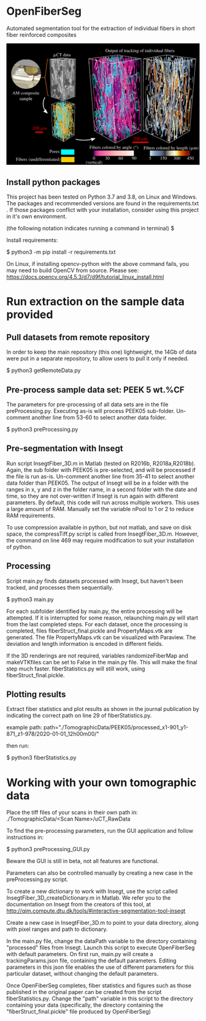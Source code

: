 # OpenFiberSeg
Automated segmentation tool for the extraction of individual fibers in short fiber reinforced composites

![Graphical abstract](graphicalAbstract.png)

## Install python packages

This project has been tested on Python 3.7 and 3.8, on Linux and Windows. The packages and recommended versions are found in the requirements.txt . If those packages conflict with your installation, consider using this project in it's own environment. 

(the following notation indicates running a command in terminal)
$ <command>

Install requirements:

$ python3 -m pip install -r requirements.txt

On Linux, if installing opencv-python with the above command fails, you may need to build OpenCV from source. Please see: https://docs.opencv.org/4.5.3/d7/d9f/tutorial_linux_install.html

# Run extraction on the sample data provided

## Pull datasets from remote repository

In order to keep the main repository (this one) lightweight, the 14Gb of data were put in a separate repository, to allow users to pull it only if needed. 

$ python3 getRemoteData.py

## Pre-process sample data set: PEEK 5 wt.%CF

The parameters for pre-processing of all data sets are in the file preProcessing.py. Executing as-is will process PEEK05 sub-folder. Un-comment another line from 53-60 to select another data folder. 

$ python3 preProcessing.py

## Pre-segmentation with Insegt

Run script InsegtFiber_3D.m in Matlab (tested on R2016b, R2018a,R2018b). Again, the sub folder with PEEK05 is pre-selected, and will be processed if the file is run as-is. Un-comment another line from 35-41 to select another data folder than PEEK05. The output of Insegt will be in a folder with the ranges in x, y and z in the folder name, in a second folder with the date and time, so they are not over-written if Insegt is run again with different parameters. By default, this code will run across multiple workers. This uses a large amount of RAM. Manually set the variable nPool to 1 or 2 to reduce RAM requirements.  

To use compression available in python, but not matlab, and save on disk space, the compressTiff.py script is called from InsegtFiber_3D.m. However, the command on line 469 may require modification to suit your installation of python. 

## Processing

Script main.py finds datasets processed with Insegt, but haven't been tracked, and processes them sequentially. 

$ python3 main.py

For each subfolder identified by main.py, the entire processing will be attempted. If it is interrupted for some reason, relaunching main.py will start from the last completed steps. For each dataset, once the processing is completed, files fiberStruct_final.pickle and PropertyMaps.vtk are generated. The file PropertyMaps.vtk can be visualized with Paraview. The deviation and length information is encoded in different fields.

If the 3D renderings are not required, variables randomizeFiberMap and makeVTKfiles can be set to False in the main.py file. This will make the final step much faster. fiberStatistics.py will still work, using fiberStruct_final.pickle. 

## Plotting results

Extract fiber statistics and plot results as shown in the journal publication by indicating the correct path on line 29 of fiberStatistics.py. 

example path:
path="./TomographicData/PEEK05/processed_x1-901_y1-871_z1-978/2020-01-01_12h00m00/"

then run:

$ python3 fiberStatistics.py

# Working with your own tomographic data

Place the tiff files of your scans in their own path in:
./TomographicData/\<Scan Name\>/uCT_RawData

To find the pre-processing parameters, run the GUI application and follow instructions in:

$ python3 preProcessing_GUI.py

Beware the GUI is still in beta, not all features are functional. 

Parameters can also be controlled manually by creating a new case in the preProcessing.py script.

To create a new dictionary to work with Insegt, use the script called InsegtFiber_3D_createDictionary.m in Matlab. We refer you to the documentation on Insegt from the creators of this tool, at http://qim.compute.dtu.dk/tools/#interactive-segmentation-tool-insegt 

Create a new case in InsegtFiber_3D.m to point to your data directory, along with pixel ranges and path to dictionary. 

In the main.py file, change the dataPath variable to the directory containing "processed" files from Insegt. Launch this script to execute OpenFiberSeg with default parameters. On first run, main.py will create a trackingParams.json file, containing the default parameters. Editing parameters in this json file enables the use of different parameters for this particular dataset, without changing the default parameters.

Once OpenFiberSeg completes, fiber statistics and figures such as those published in the original paper can be created from the script fiberStatistics.py. Change the "path" variable in this script to the directory containing your data (specifically, the directory containing the "fiberStruct_final.pickle" file produced by OpenFiberSeg)




